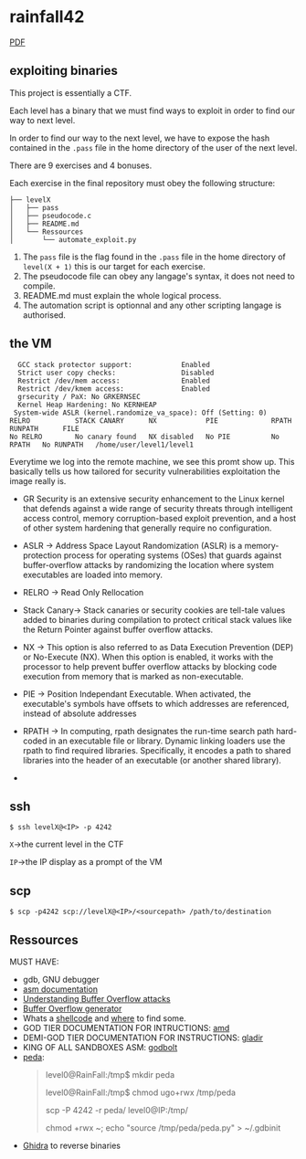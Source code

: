 # rainfall42 

[PDF](https://linx.zapashcanon.fr/wwpgbqo1.pdf)


## exploiting binaries

This project is essentially a CTF.

Each level has a binary that we must find ways to exploit in order to find our way to next level.

In order to find our way to the next level, we have to expose the hash contained in the `.pass` file in the home directory of the user of the next level.

There are 9 exercises and 4 bonuses.

Each exercise in the final repository must obey the following structure:

```shell-session
├── levelX
│   ├── pass
│   ├── pseudocode.c
│   ├── README.md
│   └── Ressources
│       └── automate_exploit.py
```

1. The `pass` file is the flag found in the `.pass` file in the home directory of `level(X + 1)` this is our target for each exercise.
2. The pseudocode file can obey any langage's syntax, it does not need to compile.
3. README.md must explain the whole logical process.
4. The automation script is optionnal and any other scripting langage is authorised.

## the VM

```shell-session
  GCC stack protector support:            Enabled
  Strict user copy checks:                Disabled
  Restrict /dev/mem access:               Enabled
  Restrict /dev/kmem access:              Enabled
  grsecurity / PaX: No GRKERNSEC
  Kernel Heap Hardening: No KERNHEAP
 System-wide ASLR (kernel.randomize_va_space): Off (Setting: 0)
RELRO           STACK CANARY      NX            PIE             RPATH      RUNPATH      FILE
No RELRO        No canary found   NX disabled   No PIE          No RPATH   No RUNPATH   /home/user/level1/level1
```

Everytime we log into the remote machine, we see this promt show up. This basically tells us how tailored for security vulnerabilities exploitation the image really is.

- GR Security is an extensive security enhancement to the Linux kernel that defends against a wide range of security threats through intelligent access control, memory corruption-based exploit prevention, and a host of other system hardening that generally require no configuration.

- ASLR -> Address Space Layout Randomization (ASLR) is a memory-protection process for operating systems (OSes) that guards against buffer-overflow attacks by randomizing the location where system executables are loaded into memory.

- RELRO -> Read Only Rellocation

- Stack Canary-> Stack canaries or security cookies are tell-tale values added to binaries during compilation to protect critical stack values like the Return Pointer against buffer overflow attacks.

- NX -> This option is also referred to as Data Execution Prevention (DEP) or No-Execute (NX). When this option is enabled, it works with the processor to help prevent buffer overflow attacks by blocking code execution from memory that is marked as non-executable.

- PIE -> Position Independant Executable. When activated, the executable's symbols have offsets to which addresses are referenced, instead of absolute addresses

- RPATH -> In computing, rpath designates the run-time search path hard-coded in an executable file or library. Dynamic linking loaders use the rpath to find required libraries. Specifically, it encodes a path to shared libraries into the header of an executable (or another shared library).

-

## ssh

```shell-session
$ ssh levelX@<IP> -p 4242
```

`X`->the current level in the CTF

`IP`->the IP display as a prompt of the VM

## scp

```shell-session
$ scp -p4242 scp://levelX@<IP>/<sourcepath> /path/to/destination
```

## Ressources

MUST HAVE:
- gdb, GNU debugger
- [asm documentation](https://beta.hackndo.com/assembly-basics/)
- [Understanding Buffer Overflow attacks](https://itandsecuritystuffs.wordpress.com/2014/03/18/understanding-buffer-overflows-attacks-part-1/)
- [Buffer Overflow generator](https://wiremask.eu/tools/buffer-overflow-pattern-generator/)
- Whats a [shellcode](https://fr.wikipedia.org/wiki/Shellcode) and [where](http://shell-storm.org/shellcode/) to find some.
- GOD TIER DOCUMENTATION FOR INTRUCTIONS: [amd](https://www.amd.com/system/files/TechDocs/24594.pdf)
- DEMI-GOD TIER DOCUMENTATION FOR INSTRUCTIONS: [gladir](https://www.gladir.com/CODER/ASM8086/)
- KING OF ALL SANDBOXES ASM: [godbolt](https://godbolt.org/)
- [peda](https://github.com/longld/peda):
  > level0@RainFall:/tmp$ mkdir peda
  >
  > level0@RainFall:/tmp$ chmod ugo+rwx /tmp/peda
  >
  > scp -P 4242 -r peda/ level0@IP:/tmp/
  >
  > chmod +rwx ~; echo "source /tmp/peda/peda.py" > ~/.gdbinit
- [Ghidra](https://github.com/NationalSecurityAgency/ghidra) to reverse binaries
